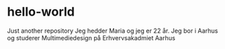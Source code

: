 # hello-world
Just another repository
Jeg hedder Maria og jeg er 22 år. 
Jeg bor i Aarhus og studerer Multimediedesign på Erhvervsakadmiet Aarhus 
